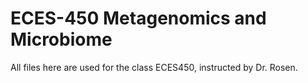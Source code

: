 # ECES-450 Metagenomics and Microbiome

All files here are used for the class ECES450, instructed by Dr. Rosen.
